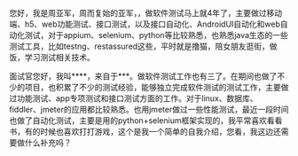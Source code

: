 您好，我是周亚军，周而复始的亚军，，做软件测试马上就4年了，主要做过移动端、h5、web功能测试、接口测试，以及接口自动化、AndroidUI自动化和web自动化测试，对于appium、selenium、python等比较熟悉，也熟悉java生态的一些测试工具，比如testng、restassured这些，平时就是撸猫，陪女朋友逛街，做饭，学习测试相关技术。







面试官您好，我叫****，来自于***。做软件测试工作也有三了。在期间也做了不少的项目，也积累了不少的测试经验，能够独立完成软件测试的测试工作，主要做过功能测试、app专项测试和接口测试方面的工作。对于linux、数据库、fiddler、jmeter的应用都比较熟悉。也用jmeter做过一些性能测试，最近一段时间也做了自动化测试，主要是用的python+selenium框架实现的，我平常喜欢看看书，有的时候也喜欢打打游戏，这个是我一个简单的自我介绍，您看，我这边还需要做什么补充吗？